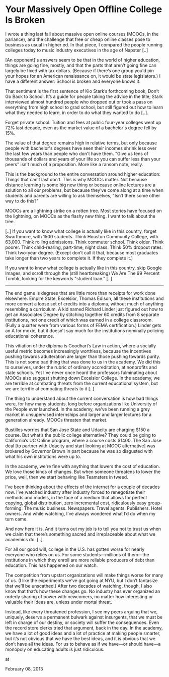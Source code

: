 # Your Massively Open Offline College Is Broken
I wrote a thing last fall about massive open online courses (MOOCs, in the parlance), and the challenge that free or cheap online classes pose to business as usual in higher ed. In that piece, I compared the people running colleges today to music industry executives in the age of Napster [..]

[An opponent]'s answers seem to be that in the world of higher education, things are going fine, mostly, and that the parts that aren’t going fine can largely be fixed with tax dollars. (Because if there’s one group you'd pin your hopes for an American renaissance on, it would be state legislators.) I have a different answer: School is broken and everyone knows it.

That sentiment is the first sentence of Kio Stark’s forthcoming book, Don’t Go Back to School. It’s a guide for people taking the advice in the title; Stark interviewed almost hundred people who dropped out or took a pass on everything from high school to grad school, but still figured out how to learn what they needed to learn, in order to do what they wanted to do [..].

Forget private school. Tuition and fees at public four-year colleges went up 72% last decade, even as the market value of a bachelor's degree fell by 15%.

The value of that degree remains high in relative terms, but only because people with bachelor's degrees have seen their incomes shrink less over the last few years than people who don't have them. "Give us tens of thousands of dollars and years of your life so you can suffer less than your peers" isn't much of a proposition. More like a ransom note, really.

This is the background to the entire conversation around higher education: Things that can’t last don’t. This is why MOOCs matter. Not because distance learning is some big new thing or because online lectures are a solution to all our problems, but because they’ve come along at a time when students and parents are willing to ask themselves, "Isn’t there some other way to do this?"

MOOCs are a lightning strike on a rotten tree. Most stories have focused on the lightning, on MOOCs as the flashy new thing. I want to talk about the tree.

[..] If you want to know what college is actually like in this country, forget Swarthmore, with 1500 students. Think Houston Community College, with 63,000. Think rolling admissions. Think commuter school. Think older. Think poorer. Think child-rearing, part-time, night class. Think 50% dropout rates. Think two-year degree. (Except don’t call it that, because most graduates take longer than two years to complete it. If they complete it.)

If you want to know what college is actually like in this country, skip Google Images, and scroll through the (still heartbreaking) We Are The 99 Percent Tumblr, looking for the keywords "student loan." [..]


* * *

The end game is degrees that are little more than receipts for work done elsewhere. Empire State, Excelsior, Thomas Edison, all these institutions and more convert a loose set of credits into a diploma, without much of anything resembling a curriculum. A kid named Richard Linder just figured out how to get an Associates Degree by stitching together 60 credits from 8 separate institutions, not one credit of which was earned in a college classroom. (Fully a quarter were from various forms of FEMA certification.) Linder gets an A for moxie, but it doesn’t say much for the institutions nominally policing educational coherence.

This vitiation of the diploma is Goodhart’s Law in action, where a socially useful metric becomes increasingly worthless, because the incentives pushing towards adulteration are larger than those pushing towards purity. This is not some bad thing that was done to us in the academy. We did this to ourselves, under the rubric of ordinary accreditation, at nonprofits and state schools. Yet I've never once heard the professors fulminating about MOOCs also suggest shutting down Excelsior College. In the academy, we are terrible at combating threats from the current educational system, but we are terrific at combating threats to it [..]

The thing to understand about the current conversation is how bad things were, for how many students, long before organizations like University of the People ever launched. In the academy, we’ve been running a grey market in unsupervised internships and larger and larger lectures for a generation already. MOOCs threaten that market.

Bustillos worries that San Jose State and Udacity are charging $150 a course. But what’s the public college alternative? They could be going to California’s UC Online program, where a course costs $1400. The San Jose deal [to partner with Udacity and start looking at MOOC alternative] was brokered by Governor Brown in part because he was so disgusted with what his own institutions were up to.

In the academy, we're fine with anything that lowers the cost of education. We love those kinds of changes. But when someone threatens to lower the price, well, then we start behaving like Teamsters in tweed. 

I’ve been thinking about the effects of the internet for a couple of 
decades now. I’ve watched industry after industry forced to renegotiate 
their methods and models, in the face of a medium that allows for 
perfect copying, global distribution, zero incremental cost, 
ridiculously easy group-forming: The music business. Newspapers. Travel 
agents. Publishers. Hotel owners. And while watching, I've always 
wondered what I’d do when my turn came.

And now here it is. And it turns out my job is to tell you not to 
trust us when we claim that there’s something sacred and irreplaceable 
about what we academics do  [..]. 

For all our good will, college in the U.S. has gotten worse for nearly everyone who relies on us. For some students—millions of them—the institutions in which they enroll are more reliable producers of debt than education. This has happened on our watch.

The competition from upstart organizations will make things worse for many of us. (I like the experiments we’ve got going at NYU, but I don’t fantasize that we'll be unscathed.) After two decades of watching, though, I also know that that’s how these changes go. No industry has ever organized an orderly sharing of power with newcomers, no matter how interesting or valuable their ideas are, unless under mortal threat.

Instead, like every threatened profession, I see my peers arguing that we, uniquely, deserve a permanent bulwark against insurgents, that we must be left in charge of our destiny, or society will suffer the consequences. Even the record store clerks tried that argument, back in the day. In the academy, we have a lot of good ideas and a lot of practice at making people smarter, but it’s not obvious that we have the best ideas, and it is obvious that we don’t have all the ideas. For us to behave as if we have—or should have—a monopoly on educating adults is just ridiculous.








at

February 08, 2013















